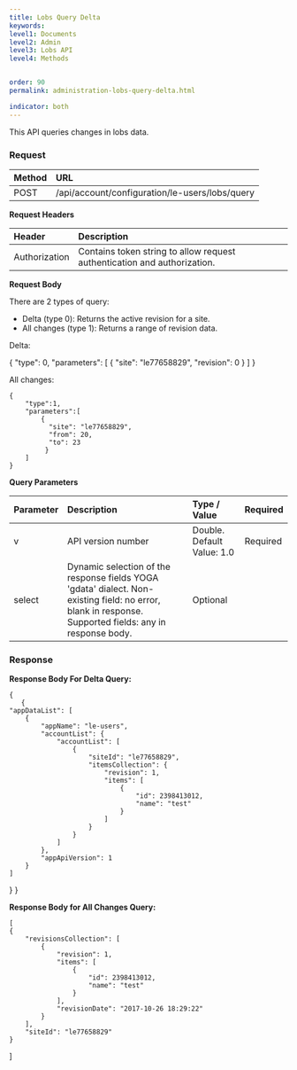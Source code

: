 ```yaml
---
title: Lobs Query Delta
keywords:
level1: Documents
level2: Admin
level3: Lobs API
level4: Methods


order: 90
permalink: administration-lobs-query-delta.html

indicator: both
---
```


This API queries changes in lobs data.

### Request

| Method | URL |
 |:-------- | :----- |
 |POST  |/api/account/configuration/le-users/lobs/query |

**Request Headers**

 |Header | Description |
|:---------|  :------------ |
|Authorization|  Contains token string to allow request authentication and authorization. |

**Request Body**

There are 2 types of query:

- Delta (type 0): Returns the active revision for a site.
- All changes (type 1): Returns a range of revision data.

Delta:

{
  "type": 0,
  "parameters": [
    {
      "site": "le77658829",
      "revision": 0
    }
  ]
}

All changes:

    {
        "type":1,
        "parameters":[
            {
              "site": "le77658829",
              "from": 20,
              "to": 23
             }
        ]
    }

**Query Parameters**

 |Parameter     |Description      |    Type / Value | Required |
 |:----------- | :-------------     |  :------------- | :--- |
 | v |            API version number |  Double. Default Value: 1.0 | Required |
 |select | Dynamic selection of the response fields  YOGA 'gdata' dialect. Non-existing  field: no error, blank in response. Supported fields: any in response body.  |Optional  |

### Response

**Response Body For Delta Query:**

    {
       {
    "appDataList": [
        {
            "appName": "le-users",
            "accountList": {
                "accountList": [
                    {
                        "siteId": "le77658829",
                        "itemsCollection": {
                            "revision": 1,
                            "items": [
                                {
                                    "id": 2398413012,
                                    "name": "test"
                                }
                            ]
                        }
                    }
                ]
            },
            "appApiVersion": 1
        }
    ]
}
    }

**Response Body for All Changes Query:**

    [
    {
        "revisionsCollection": [
            {
                "revision": 1,
                "items": [
                    {
                        "id": 2398413012,
                        "name": "test"
                    }
                ],
                "revisionDate": "2017-10-26 18:29:22"
            }
        ],
        "siteId": "le77658829"
    }
]
